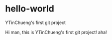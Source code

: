 hello-world
===========

YTinChueng's first git  project

Hi man,
this is YTinChueng's first git project! aha!
